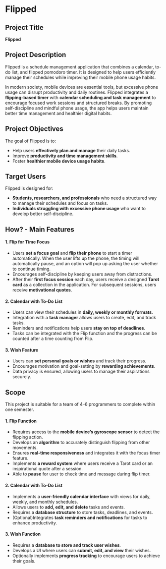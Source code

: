 # Flipped
## **Project Title**  
**Flipped**  

## **Project Description**  
Flipped is a schedule management application that combines a calendar, to-do list, and filpped pomodoro timer. It is designed to help users efficiently manage their schedules while improving their mobile phone usage habits.  

In modern society, mobile devices are essential tools, but excessive phone usage can disrupt productivity and daily routines. Flipped integrates a **flipping-based timer** with **calendar scheduling and task management** to encourage focused work sessions and structured breaks. By promoting self-discipline and mindful phone usage, the app helps users maintain better time management and healthier digital habits.  

## **Project Objectives**  
The goal of Flipped is to:  
- Help users **effectively plan and manage** their daily tasks.  
- Improve **productivity and time management skills**.  
- Foster **healthier mobile device usage habits**.  

## **Target Users**  
Flipped is designed for:  
- **Students, researchers, and professionals** who need a structured way to manage their schedules and focus on tasks.  
- **Individuals struggling with excessive phone usage** who want to develop better self-discipline.  


## **How? - Main Features**  

#### **1. Flip for Time Focus**  
- Users **set a focus goal** and **flip their phone** to start a timer automatically. When the user lifts up the phone, the timing will automatically pause, and an option will pop up asking the user whether to continue timing.
- Encourages self-discipline by keeping users away from distractions.  
- After their **first focus session** each day, users receive a designed **Tarot card** as a collection in the application.  For subsequent sessions, users receive **motivational quotes**.  

#### **2. Calendar with To-Do List**  
- Users can view their schedules in **daily, weekly or monthly formats**.  
- Integration with a **task manager** allows users to create, edit, and track tasks.  
- Reminders and notifications help users **stay on top of deadlines**.  
- Tasks can be integrated with the Flip function and the progress can be counted after a time counting from Flip.

#### **3. Wish Feature**  
- Users can **set personal goals or wishes** and track their progress.  
- Encourages motivation and goal-setting by **rewarding achievements**.  
- Data privacy is ensured, allowing users to manage their aspirations securely.

## **Scope**  

This project is suitable for a team of 4–6 programmers to complete within one semester. 

#### **1. Flip Function**  
- Requires access to the **mobile device’s gyroscope sensor** to detect the flipping action.  
- Develops an **algorithm** to accurately distinguish flipping from other movements.  
- Ensures **real-time responsiveness** and integrates it with the focus timer feature.  
- Implements **a reward system** where users receive a Tarot card or an inspirational quote after a session.  
- Able to **pause** for user to check time and message during flip timer.

#### **2. Calendar with To-Do List**  
- Implements a **user-friendly calendar interface** with views for daily, weekly, and monthly schedules.  
- Allows users to **add, edit, and delete** tasks and events.  
- Requires a **database structure** to store tasks, deadlines, and events.  
- (Optional)Integrates **task reminders and notifications** for tasks to enhance productivity.  

#### **3. Wish Function**  
- Requires a **database to store and track user wishes**.  
- Develops a UI where users can **submit, edit, and view** their wishes.  
- Optionally implements **progress tracking** to encourage users to achieve their goals.    
